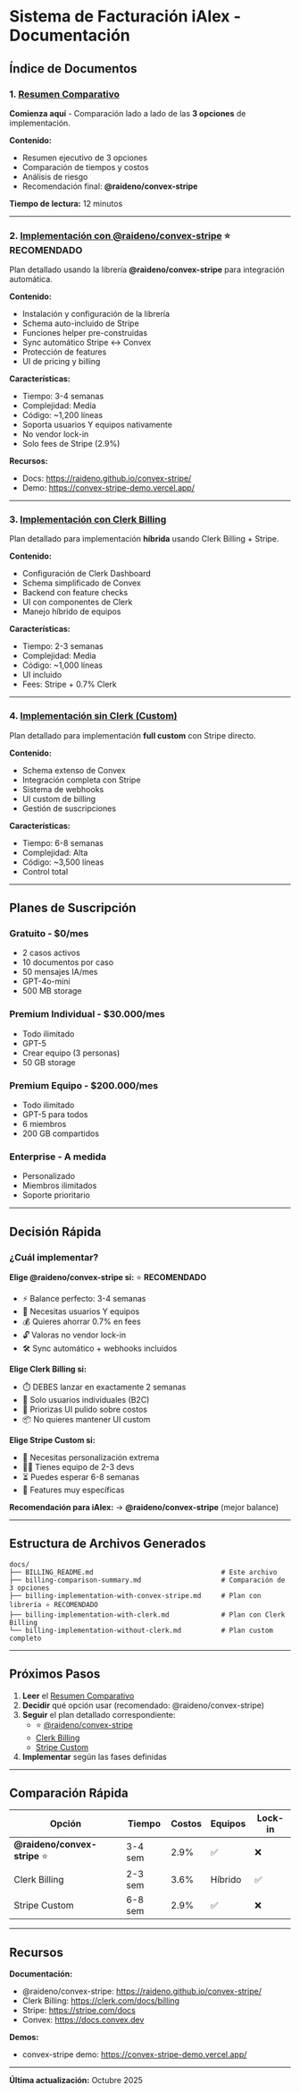 # Sistema de Facturación iAlex - Documentación

## Índice de Documentos

### 1. [Resumen Comparativo](./billing-comparison-summary.md)
**Comienza aquí** - Comparación lado a lado de las **3 opciones** de implementación.

**Contenido:**
- Resumen ejecutivo de 3 opciones
- Comparación de tiempos y costos
- Análisis de riesgo
- Recomendación final: **@raideno/convex-stripe**

**Tiempo de lectura:** 12 minutos

---

### 2. [Implementación con @raideno/convex-stripe](./billing-implementation-with-convex-stripe.md) ⭐ **RECOMENDADO**
Plan detallado usando la librería **@raideno/convex-stripe** para integración automática.

**Contenido:**
- Instalación y configuración de la librería
- Schema auto-incluido de Stripe
- Funciones helper pre-construidas
- Sync automático Stripe ↔ Convex
- Protección de features
- UI de pricing y billing

**Características:**
- Tiempo: 3-4 semanas
- Complejidad: Media
- Código: ~1,200 líneas
- Soporta usuarios Y equipos nativamente
- No vendor lock-in
- Solo fees de Stripe (2.9%)

**Recursos:**
- Docs: https://raideno.github.io/convex-stripe/
- Demo: https://convex-stripe-demo.vercel.app/

---

### 3. [Implementación con Clerk Billing](./billing-implementation-with-clerk.md)
Plan detallado para implementación **híbrida** usando Clerk Billing + Stripe.

**Contenido:**
- Configuración de Clerk Dashboard
- Schema simplificado de Convex
- Backend con feature checks
- UI con componentes de Clerk
- Manejo híbrido de equipos

**Características:**
- Tiempo: 2-3 semanas
- Complejidad: Media
- Código: ~1,000 líneas
- UI incluido
- Fees: Stripe + 0.7% Clerk

---

### 4. [Implementación sin Clerk (Custom)](./billing-implementation-without-clerk.md)
Plan detallado para implementación **full custom** con Stripe directo.

**Contenido:**
- Schema extenso de Convex
- Integración completa con Stripe
- Sistema de webhooks
- UI custom de billing
- Gestión de suscripciones

**Características:**
- Tiempo: 6-8 semanas
- Complejidad: Alta
- Código: ~3,500 líneas
- Control total

---

## Planes de Suscripción

### Gratuito - $0/mes
- 2 casos activos
- 10 documentos por caso
- 50 mensajes IA/mes
- GPT-4o-mini
- 500 MB storage

### Premium Individual - $30.000/mes
- Todo ilimitado
- GPT-5
- Crear equipo (3 personas)
- 50 GB storage

### Premium Equipo - $200.000/mes
- Todo ilimitado
- GPT-5 para todos
- 6 miembros
- 200 GB compartidos

### Enterprise - A medida
- Personalizado
- Miembros ilimitados
- Soporte prioritario

---

## Decisión Rápida

### ¿Cuál implementar?

**Elige @raideno/convex-stripe si:** ⭐ **RECOMENDADO**
- ⚡ Balance perfecto: 3-4 semanas
- 👥 Necesitas usuarios Y equipos
- 💰 Quieres ahorrar 0.7% en fees
- 🔓 Valoras no vendor lock-in
- 🛠️ Sync automático + webhooks incluidos

**Elige Clerk Billing si:**
- ⏱️ DEBES lanzar en exactamente 2 semanas
- 👤 Solo usuarios individuales (B2C)
- 🎨 Priorizas UI pulido sobre costos
- 📦 No quieres mantener UI custom

**Elige Stripe Custom si:**
- 🔧 Necesitas personalización extrema
- 👨‍💻 Tienes equipo de 2-3 devs
- ⏳ Puedes esperar 6-8 semanas
- 🎯 Features muy específicas

**Recomendación para iAlex:** 
→ **@raideno/convex-stripe** (mejor balance)

---

## Estructura de Archivos Generados

```
docs/
├── BILLING_README.md                                # Este archivo
├── billing-comparison-summary.md                    # Comparación de 3 opciones
├── billing-implementation-with-convex-stripe.md     # Plan con librería ⭐ RECOMENDADO
├── billing-implementation-with-clerk.md             # Plan con Clerk Billing
└── billing-implementation-without-clerk.md          # Plan custom completo
```

---

## Próximos Pasos

1. **Leer** el [Resumen Comparativo](./billing-comparison-summary.md)
2. **Decidir** qué opción usar (recomendado: @raideno/convex-stripe)
3. **Seguir** el plan detallado correspondiente:
   - ⭐ [@raideno/convex-stripe](./billing-implementation-with-convex-stripe.md)
   - [Clerk Billing](./billing-implementation-with-clerk.md)
   - [Stripe Custom](./billing-implementation-without-clerk.md)
4. **Implementar** según las fases definidas

---

## Comparación Rápida

| Opción | Tiempo | Costos | Equipos | Lock-in |
|--------|--------|--------|---------|---------|
| **@raideno/convex-stripe** ⭐ | 3-4 sem | 2.9% | ✅ | ❌ |
| Clerk Billing | 2-3 sem | 3.6% | Híbrido | ✅ |
| Stripe Custom | 6-8 sem | 2.9% | ✅ | ❌ |

---

## Recursos

**Documentación:**
- @raideno/convex-stripe: https://raideno.github.io/convex-stripe/
- Clerk Billing: https://clerk.com/docs/billing
- Stripe: https://stripe.com/docs
- Convex: https://docs.convex.dev

**Demos:**
- convex-stripe demo: https://convex-stripe-demo.vercel.app/

---

**Última actualización:** Octubre 2025

